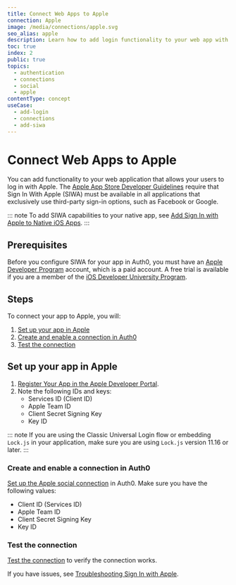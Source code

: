 ```yaml
---
title: Connect Web Apps to Apple
connection: Apple
image: /media/connections/apple.svg
seo_alias: apple
description: Learn how to add login functionality to your web app with Apple. You will need to generate keys, copy these into your Auth0 settings, and enable the connection.
toc: true 
index: 2
public: true
topics:
  - authentication
  - connections
  - social
  - apple
contentType: concept
useCase:
  - add-login
  - connections
  - add-siwa
---
```

# Connect Web Apps to Apple

You can add functionality to your web application that allows your users to log in with Apple. The [Apple App Store Developer Guidelines](https://developer.apple.com/app-store/review/guidelines/#sign-in-with-apple) require that Sign In With Apple (SIWA) must be available in all applications that exclusively use third-party sign-in options, such as Facebook or Google.

::: note
To add SIWA capabilities to your native app, see [Add Sign In with Apple to Native iOS Apps](/connections/nativesocial/apple).
:::

## Prerequisites

Before you configure SIWA for your app in Auth0, you must have an [Apple Developer Program](https://developer.apple.com/programs/) account, which is a paid account. A free trial is available if you are a member of the [iOS Developer University Program](https://developer.apple.com/support/compare-memberships/).

## Steps

To connect your app to Apple, you will:

1. [Set up your app in Apple](#set-up-your-app-in-apple)
2. [Create and enable a connection in Auth0](#create-and-enable-a-connection-in-auth0)
3. [Test the connection](#test-the-connection)

## Set up your app in Apple

1. [Register Your App in the Apple Developer Portal](/connections/apple-siwa/set-up-apple). 
2. Note the following IDs and keys:
    * Services ID (Client ID)
    * Apple Team ID
    * Client Secret Signing Key
    * Key ID

::: note
If you are using the Classic Universal Login flow or embedding `Lock.js` in your application, make sure you are using `Lock.js` version 11.16 or later. 
:::

### Create and enable a connection in Auth0

[Set up the Apple social connection](/dashboard/guides/connections/set-up-connections-social) in Auth0. Make sure you have the following values:
* Client ID (Services ID)
* Apple Team ID
* Client Secret Signing Key
* Key ID

### Test the connection

[Test the connection](/connections/apple-siwa/test-siwa-connection) to verify the connection works. 

If you have issues, see [Troubleshooting Sign In with Apple](/connections/apple-siwa/troubleshooting). 
